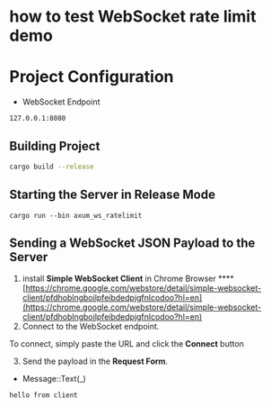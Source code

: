 # how to test WebSocket rate limit demo

# Project Configuration

- WebSocket Endpoint

```
127.0.0.1:8080
```

## Building Project

```bash
cargo build --release
```

## Starting the Server in Release Mode

```
cargo run --bin axum_ws_ratelimit 
```

## Sending a WebSocket JSON Payload to the Server

1. install **Simple WebSocket Client** in Chrome Browser
   ****[https://chrome.google.com/webstore/detail/simple-websocket-client/pfdhoblngboilpfeibdedpjgfnlcodoo?hl=en](https://chrome.google.com/webstore/detail/simple-websocket-client/pfdhoblngboilpfeibdedpjgfnlcodoo?hl=en)
2. Connect to the WebSocket endpoint.

To connect, simply paste the URL and click the **Connect** button

3. Send the payload in the **Request Form**.

* Message::Text(_)
```
hello from client
```